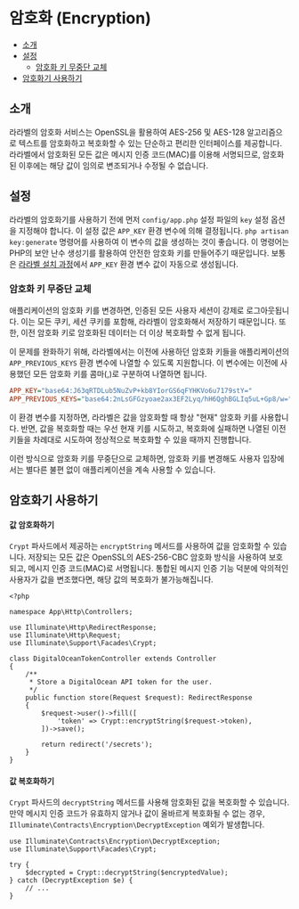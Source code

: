 # 암호화 (Encryption)

- [소개](#introduction)
- [설정](#configuration)
    - [암호화 키 무중단 교체](#gracefully-rotating-encryption-keys)
- [암호화기 사용하기](#using-the-encrypter)

<a name="introduction"></a>
## 소개

라라벨의 암호화 서비스는 OpenSSL을 활용하여 AES-256 및 AES-128 알고리즘으로 텍스트를 암호화하고 복호화할 수 있는 단순하고 편리한 인터페이스를 제공합니다. 라라벨에서 암호화된 모든 값은 메시지 인증 코드(MAC)를 이용해 서명되므로, 암호화된 이후에는 해당 값이 임의로 변조되거나 수정될 수 없습니다.

<a name="configuration"></a>
## 설정

라라벨의 암호화기를 사용하기 전에 먼저 `config/app.php` 설정 파일의 `key` 설정 옵션을 지정해야 합니다. 이 설정 값은 `APP_KEY` 환경 변수에 의해 결정됩니다. `php artisan key:generate` 명령어를 사용하여 이 변수의 값을 생성하는 것이 좋습니다. 이 명령어는 PHP의 보안 난수 생성기를 활용하여 안전한 암호화 키를 만들어주기 때문입니다. 보통은 [라라벨 설치 과정](/docs/11.x/installation)에서 `APP_KEY` 환경 변수 값이 자동으로 생성됩니다.

<a name="gracefully-rotating-encryption-keys"></a>
### 암호화 키 무중단 교체

애플리케이션의 암호화 키를 변경하면, 인증된 모든 사용자 세션이 강제로 로그아웃됩니다. 이는 모든 쿠키, 세션 쿠키를 포함해, 라라벨이 암호화해서 저장하기 때문입니다. 또한, 이전 암호화 키로 암호화된 데이터는 더 이상 복호화할 수 없게 됩니다.

이 문제를 완화하기 위해, 라라벨에서는 이전에 사용하던 암호화 키들을 애플리케이션의 `APP_PREVIOUS_KEYS` 환경 변수에 나열할 수 있도록 지원합니다. 이 변수에는 이전에 사용했던 모든 암호화 키를 콤마(,)로 구분하여 나열하면 됩니다.

```ini
APP_KEY="base64:J63qRTDLub5NuZvP+kb8YIorGS6qFYHKVo6u7179stY="
APP_PREVIOUS_KEYS="base64:2nLsGFGzyoae2ax3EF2Lyq/hH6QghBGLIq5uL+Gp8/w="
```

이 환경 변수를 지정하면, 라라벨은 값을 암호화할 때 항상 "현재" 암호화 키를 사용합니다. 반면, 값을 복호화할 때는 우선 현재 키를 시도하고, 복호화에 실패하면 나열된 이전 키들을 차례대로 시도하여 정상적으로 복호화할 수 있을 때까지 진행합니다.

이런 방식으로 암호화 키를 무중단으로 교체하면, 암호화 키를 변경해도 사용자 입장에서는 별다른 불편 없이 애플리케이션을 계속 사용할 수 있습니다.

<a name="using-the-encrypter"></a>
## 암호화기 사용하기

<a name="encrypting-a-value"></a>
#### 값 암호화하기

`Crypt` 파사드에서 제공하는 `encryptString` 메서드를 사용하여 값을 암호화할 수 있습니다. 저장되는 모든 값은 OpenSSL의 AES-256-CBC 암호화 방식을 사용하여 보호되고, 메시지 인증 코드(MAC)로 서명됩니다. 통합된 메시지 인증 기능 덕분에 악의적인 사용자가 값을 변조했다면, 해당 값의 복호화가 불가능해집니다.

```
<?php

namespace App\Http\Controllers;

use Illuminate\Http\RedirectResponse;
use Illuminate\Http\Request;
use Illuminate\Support\Facades\Crypt;

class DigitalOceanTokenController extends Controller
{
    /**
     * Store a DigitalOcean API token for the user.
     */
    public function store(Request $request): RedirectResponse
    {
        $request->user()->fill([
            'token' => Crypt::encryptString($request->token),
        ])->save();

        return redirect('/secrets');
    }
}
```

<a name="decrypting-a-value"></a>
#### 값 복호화하기

`Crypt` 파사드의 `decryptString` 메서드를 사용해 암호화된 값을 복호화할 수 있습니다. 만약 메시지 인증 코드가 유효하지 않거나 값이 올바르게 복호화될 수 없는 경우, `Illuminate\Contracts\Encryption\DecryptException` 예외가 발생합니다.

```
use Illuminate\Contracts\Encryption\DecryptException;
use Illuminate\Support\Facades\Crypt;

try {
    $decrypted = Crypt::decryptString($encryptedValue);
} catch (DecryptException $e) {
    // ...
}
```
